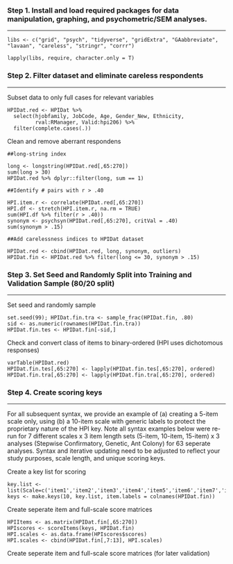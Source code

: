### Step 1. Install and load required packages for data manipulation, graphing, and psychometric/SEM analyses.
------
`libs <- c("grid", "psych", "tidyverse", "gridExtra", "GAabbreviate", "lavaan", "careless", "stringr", "corrr")`

`lapply(libs, require, character.only = T)`

### Step 2. Filter dataset and eliminate careless respondents
------

Subset data to only full cases for relevant variables

```Rouge
HPIDat.red <- HPIDat %>%
  select(hjobfamily, JobCode, Age, Gender_New, Ethnicity,
         rval:RManager, Valid:hpi206) %>%
  filter(complete.cases(.))
```
Clean and remove aberrant respondens

```Rouge
##long-string index

long <- longstring(HPIDat.red[,65:270])
sum(long > 30)
HPIDat.red %>% dplyr::filter(long, sum == 1)

##Identify # pairs with r > .40

HPI.item.r <- correlate(HPIDat.red[,65:270])
HPI.df <- stretch(HPI.item.r, na.rm = TRUE)
sum(HPI.df %>% filter(r > .40))
synonym <- psychsyn(HPIDat.red[,65:270], critVal = .40)
sum(synonym > .15)

##Add carelessness indices to HPIDat dataset

HPIDat.red <- cbind(HPIDat.red, long, synonym, outliers)
HPIDat.fin <- HPIDat.red %>% filter(long <= 30, synonym > .15)
```

### Step 3. Set Seed and Randomly Split into Training and Validation Sample (80/20 split)
------

Set seed and randomly sample

```Rouge
set.seed(99); HPIDat.fin.tra <- sample_frac(HPIDat.fin, .80)
sid <- as.numeric(rownames(HPIDat.fin.tra))
HPIDat.fin.tes <- HPIDat.fin[-sid,]
```

Check and convert class of items to binary-ordered (HPI uses dichotomous responses)

```
varTable(HPIDat.red)
HPIDat.fin.tes[,65:270] <- lapply(HPIDat.fin.tes[,65:270], ordered)
HPIDat.fin.tra[,65:270] <- lapply(HPIDat.fin.tra[,65:270], ordered)
```

### Step 4. Create scoring keys
------

For all subsequent syntax, we provide an example of (a) creating a 5-item scale only, using (b) a  10-item scale with generic labels to protect the proprietary nature of the HPI key. Note all syntax examples below were re-run for 7 different scales x 3 item length sets  (5-item, 10-item, 15-item) x 3 analyses (Stepwise Confirmatory, Genetic, Ant Colony) for 63 seperate analyses. Syntax and iterative updating need to be adjusted to reflect your study purposes, scale length, and unique scoring keys. 

Create a key list for scoring

```
key.list <- list(Scale=c('item1','item2','item3','item4','item5','item6','item7','item8','item9','item10'))
keys <- make.keys(10, key.list, item.labels = colnames(HPIDat.fin))
```

Create seperate item and full-scale score matrices

```
HPIItems <- as.matrix(HPIDat.fin[,65:270])
HPIscores <- scoreItems(keys, HPIDat.fin)
HPI.scales <- as.data.frame(HPIscores$scores)
HPI.scales <- cbind(HPIDat.fin[,7:13], HPI.scales)
```

Create seperate item and full-scale score matrices (for later validation)

```

```

                 
